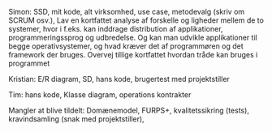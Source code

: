 Simon: SSD, mit kode, alt virksomhed, use case, metodevalg (skriv om SCRUM osv.), Lav en kortfattet analyse af forskelle og ligheder mellem
de to systemer, hvor i f.eks. kan inddrage distribution af applikationer, programmeringssprog og
udbredelse. Og kan man udvikle applikationer til begge operativsystemer, og hvad kræver det af
programmøren og det framework der bruges.
Overvej tillige kortfattet hvordan tråde kan bruges i programmet

Kristian: E/R diagram, SD, hans kode, brugertest med projektstiller

Tim: hans kode, Klasse diagram, operations kontrakter


Mangler at blive tildelt: Domænemodel, FURPS+, kvalitetssikring (tests), kravindsamling (snak med projektstiller),
